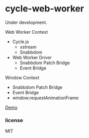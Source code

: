 # cycle-web-worker

Under development.

Web Worker Context
  - Cycle.js
    - xstream
    - Snabbdom
  - Web Worker Driver
    - Snabbdom Patch Bridge
    - Event Bridge

Window Context
  - Snabbdom Patch Bridge
  - Event Bridge
  - window.requestAnimationFrame

[Demo](http://bloodyknuckles.neocities.org/cycle-web-worker/)

### license

MIT

